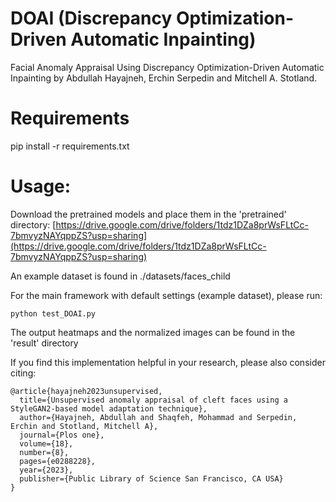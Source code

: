 # DOAI (Discrepancy Optimization-Driven Automatic Inpainting)
Facial Anomaly Appraisal Using Discrepancy Optimization-Driven Automatic Inpainting by Abdullah Hayajneh, Erchin Serpedin and Mitchell A. Stotland.

# Requirements
pip install -r requirements.txt

# Usage:
Download the pretrained models and place them in the 'pretrained' directory:
[https://drive.google.com/drive/folders/1tdz1DZa8prWsFLtCc-7bmvyzNAYqppZS?usp=sharing](https://drive.google.com/drive/folders/1tdz1DZa8prWsFLtCc-7bmvyzNAYqppZS?usp=sharing)


An example dataset is found in ./datasets/faces_child

For the main framework with default settings (example dataset), please run:
```
python test_DOAI.py
```
The output heatmaps and the normalized images can be found in the 'result' directory

If you find this implementation helpful in your research, please also consider citing:
```
@article{hayajneh2023unsupervised,
  title={Unsupervised anomaly appraisal of cleft faces using a StyleGAN2-based model adaptation technique},
  author={Hayajneh, Abdullah and Shaqfeh, Mohammad and Serpedin, Erchin and Stotland, Mitchell A},
  journal={Plos one},
  volume={18},
  number={8},
  pages={e0288228},
  year={2023},
  publisher={Public Library of Science San Francisco, CA USA}
}
```
